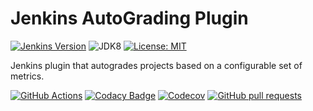 # Jenkins AutoGrading Plugin

[![Jenkins Version](https://img.shields.io/badge/Jenkins-2.138.4-green.svg?label=min.%20Jenkins)](https://jenkins.io/download/)
![JDK8](https://img.shields.io/badge/jdk-8-yellow.svg?label=min.%20JDK)
[![License: MIT](https://img.shields.io/badge/license-MIT-yellow.svg)](https://opensource.org/licenses/MIT)

Jenkins plugin that autogrades projects based on a configurable set of metrics.
 
[![GitHub Actions](https://github.com/uhafner/autograding-plugin/workflows/GitHub%20Actions/badge.svg)](https://github.com/uhafner/autograding-plugin/actions)
[![Codacy Badge](https://api.codacy.com/project/badge/Grade/1be7bb5b899446968e411e6e59c8ea6c)](https://www.codacy.com/app/uhafner/autograding-plugin?utm_source=github.com&amp;utm_medium=referral&amp;utm_content=jenkinsci/autograding-plugin&amp;utm_campaign=Badge_Grade)
[![Codecov](https://img.shields.io/codecov/c/github/uhafner/autograding-plugin.svg)](https://codecov.io/gh/uhafner/autograding-plugin)
[![GitHub pull requests](https://img.shields.io/github/issues-pr/uhafner/autograding-plugin.svg)](https://github.com/uhafner/autograding-plugin/pulls)

